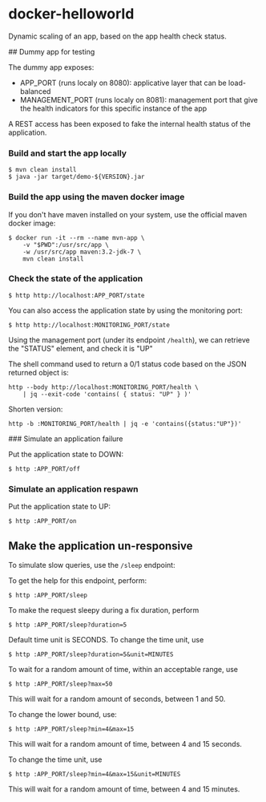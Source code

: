 # docker-helloworld

Dynamic scaling of an app, based on the app health check status.

## Dummy app for testing

The dummy app exposes:
* APP_PORT (runs localy on 8080): applicative layer that can be load-balanced
* MANAGEMENT_PORT (runs localy on 8081): management port that give the health indicators for this specific instance of the app

A REST access has been exposed to fake the internal health status of the application.

### Build and start the app locally

```
$ mvn clean install
$ java -jar target/demo-${VERSION}.jar
```

### Build the app using the maven docker image

If you don't have maven installed on your system, use the official maven docker image:

```
$ docker run -it --rm --name mvn-app \
    -v "$PWD":/usr/src/app \
    -w /usr/src/app maven:3.2-jdk-7 \
    mvn clean install
```

### Check the state of the application

```
$ http http://localhost:APP_PORT/state
```

You can also access the application state by using the monitoring port:

```
$ http http://localhost:MONITORING_PORT/state
```

Using the management port (under its endpoint `/health`), we can retrieve the "STATUS" element, and check it is "UP"

The shell command used to return a 0/1 status code based on the JSON returned object is:

```
http --body http://localhost:MONITORING_PORT/health \
    | jq --exit-code 'contains( { status: "UP" } )'
```

Shorten version:

```
http -b :MONITORING_PORT/health | jq -e 'contains({status:"UP"})'
```

### Simulate an application failure

Put the application state to DOWN:

```
$ http :APP_PORT/off
```

### Simulate an application respawn

Put the application state to UP:

```
$ http :APP_PORT/on
```


## Make the application un-responsive

To simulate slow queries, use the `/sleep` endpoint:


To get the help for this endpoint, perform:

```
$ http :APP_PORT/sleep
```

To make the request sleepy during a fix duration, perform


```
$ http :APP_PORT/sleep?duration=5
```

Default time unit is SECONDS.
To change the time unit, use


```
$ http :APP_PORT/sleep?duration=5&unit=MINUTES
```


To wait for a random amount of time, within an acceptable range, use


```
$ http :APP_PORT/sleep?max=50
```

This will wait for a random amount of seconds, between 1 and 50.

To change the lower bound, use:


```
$ http :APP_PORT/sleep?min=4&max=15
```

This will wait for a random amount of time, between 4 and 15 seconds.

To change the time unit, use


```
$ http :APP_PORT/sleep?min=4&max=15&unit=MINUTES
```

This will wait for a random amount of time, between 4 and 15 minutes.

